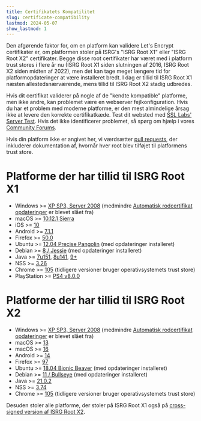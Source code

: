 ```yaml
---
title: Certifikatets Kompatilitet
slug: certificate-compatibility
lastmod: 2024-05-07
show_lastmod: 1
---
```



Den afgørende faktor for, om en platform kan validere Let's Encrypt certifikater er, om platformen stoler på ISRG's "ISRG Root X1" eller "ISRG Root X2" certifikater. Begge disse root certifikater har været med i platform trust stores i flere år nu (ISRG Root X1 siden slutningen af 2016, ISRG Root X2 siden midten af 2022), men det kan tage meget længere tid for platformopdateringer at være installeret bredt. I dag er tillid til ISRG Root X1 næsten allestedsnærværende, mens tillid til ISRG Root X2 stadig udbredes.

Hvis dit certifikat validerer på nogle af de "kendte kompatible" platforme, men ikke andre, kan problemet være en webserver fejlkonfiguration. Hvis du har et problem med moderne platforme, er den mest almindelige årsag ikke at levere den korrekte certifikatkæde. Test dit websted med [SSL Labs' Server Test](https://www.ssllabs.com/ssltest/). Hvis det ikke identificerer problemet, så spørg om hjælp i vores [Community Forums](https://community.letsencrypt.org/).

Hvis din platform ikke er angivet her, vi værdsætter [pull requests](https://github.com/letsencrypt/website/blob/main/content/en/docs/cert-compat.md), der inkluderer dokumentation af, hvornår hver root blev tilføjet til platformens trust store.

# Platforme der har tillid til ISRG Root X1

* Windows >= [XP SP3, Server 2008](https://learn.microsoft.com/en-us/security/trusted-root/participants-list) (medmindre [Automatisk rodcertifikat opdateringer](https://learn.microsoft.com/en-us/previous-versions/windows/it-pro/windows-server-2008-r2-and-2008/cc733922(v=ws.10)) er blevet slået fra)
* macOS >= [10.12.1 Sierra](https://support.apple.com/en-us/103425)
* iOS >= [10](https://support.apple.com/en-us/HT207177)
* Android >= [7.1.1](https://android.googlesource.com/platform/system/ca-certificates/+/android-7.1.1_r15)
* Firefox >= [50.0](https://bugzilla.mozilla.org/show_bug.cgi?id=1204656)
* Ubuntu >= [12.04 Precise Pangolin](https://launchpad.net/ubuntu/+source/ca-certificates/20161102) (med opdateringer installeret)
* Debian >= [8 / Jessie](https://tracker.debian.org/news/812114/accepted-ca-certificates-20161102-source-all-into-unstable/) (med opdateringer installeret)
* Java >= [7u151](https://www.oracle.com/java/technologies/javase/7u151-relnotes.html), [8u141](https://www.oracle.com/java/technologies/javase/8u141-relnotes.html), [9+](https://www.oracle.com/java/technologies/javase/9-all-relnotes.html#JDK-8177539)
* NSS >= [3.26](https://nss-crypto.org/reference/security/nss/legacy/nss_releases/nss_3.26_release_notes/index.html)
* Chrome >= [105](https://chromium.googlesource.com/chromium/src/+/main/net/data/ssl/chrome_root_store/faq.md#when-are-these-changes-taking-place) (tidligere versioner bruger operativsystemets trust store)
* PlayStation >= [PS4 v8.0.0](https://web.archive.org/web/20210306180757/https://www.sie.com/content/dam/corporate/jp/guideline/PS4_Web_Content-Guidelines_e.pdf)

# Platforme der har tillid til ISRG Root X2

* Windows >= [XP SP3, Server 2008](https://learn.microsoft.com/en-us/security/trusted-root/2021/may2021) (medmindre [Automatisk rodcertifikat opdateringer](https://learn.microsoft.com/en-us/previous-versions/windows/it-pro/windows-server-2008-r2-and-2008/cc733922(v=ws.10)) er blevet slået fra)
* macOS >= [13](https://support.apple.com/en-us/103100)
* macOS >= [16](https://support.apple.com/en-us/103100)
* Android >= [14](https://android.googlesource.com/platform/system/ca-certificates/+/c8d7f51bbb3de2c40a0d868972be008070eb25d8)
* Firefox >= [97](https://bugzilla.mozilla.org/show_bug.cgi?id=1701317)
* Ubuntu >= [18.04 Bionic Beaver](https://launchpad.net/ubuntu/+source/ca-certificates/20230311) (med opdateringer installeret)
* Debian >= [11 / Bullseye](https://tracker.debian.org/news/1426477/accepted-ca-certificates-20230311-source-into-unstable/) (med opdateringer installeret)
* Java >= [21.0.2](https://jdk.java.net/21/release-notes)
* NSS >= [3.74](https://firefox-source-docs.mozilla.org/security/nss/releases/nss_3_74.html)
* Chrome >= [105](https://chromium.googlesource.com/chromium/src/+/main/net/data/ssl/chrome_root_store/faq.md#when-are-these-changes-taking-place) (tidligere versioner bruger operativsystemets trust store)

Desuden stoler alle platforme, der stoler på ISRG Root X1 også på [cross-signed version af ISRG Root X2](/certificates#root-cas).
